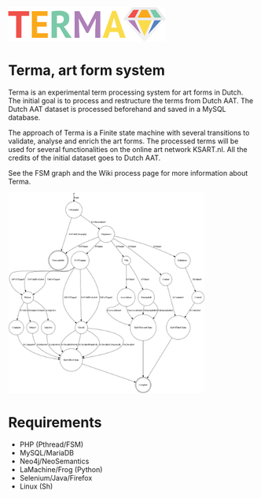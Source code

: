 <img src="logo.png?raw=true" width="320">

# Terma, art form system
Terma is an experimental term processing system for art forms  in Dutch.
The initial goal is to process and restructure the terms from Dutch AAT.
The Dutch AAT dataset is processed beforehand and saved in a MySQL database.

The approach of Terma is a Finite state machine with several transitions to validate, analyse and enrich the art forms.
The processed terms will be used for several functionalities on the online art network KSART.nl.
All the credits of the initial dataset goes to Dutch AAT.

See the FSM graph and the Wiki process page for more information about Terma.

<img src="fsm.png?raw=true" width="400">

# Requirements
- PHP (Pthread/FSM)
- MySQL/MariaDB
- Neo4j/NeoSemantics
- LaMachine/Frog (Python)
- Selenium/Java/Firefox
- Linux (Sh)